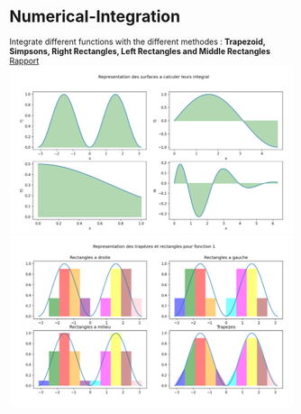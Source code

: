 # Numerical-Integration
Integrate different functions with the different methodes : **Trapezoid, Simpsons, Right Rectangles, Left Rectangles and Middle Rectangles**
[Rapport](./Rapport.pdf)
![surfaces](./imgs/surfaces.png)
![integrations](./imgs/integrations.png)



